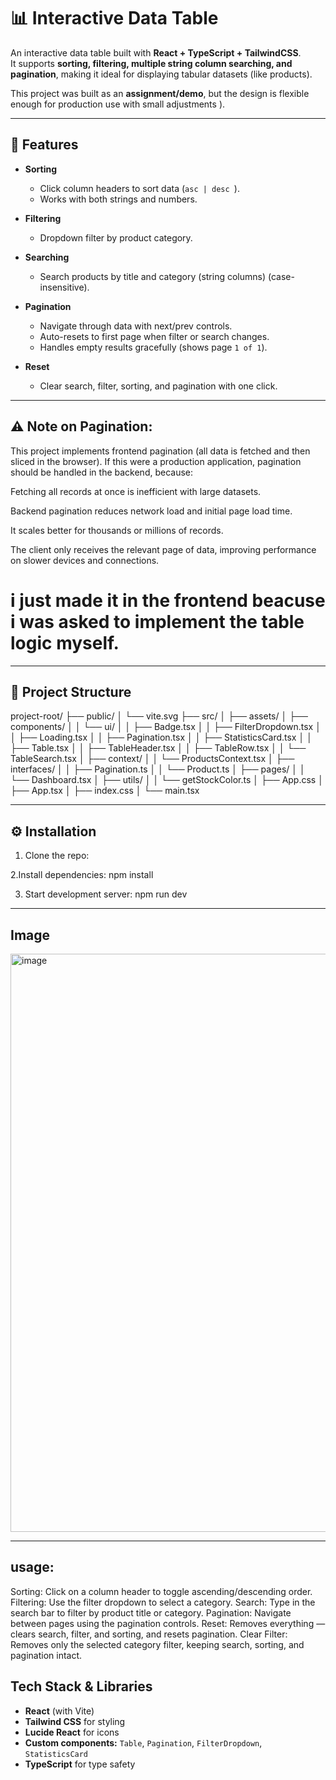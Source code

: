 # 📊 Interactive Data Table

An interactive data table built with **React + TypeScript + TailwindCSS**.  
It supports **sorting, filtering, multiple string column searching, and pagination**, making it ideal for displaying tabular datasets (like products).  

This project was built as an **assignment/demo**, but the design is flexible enough for production use with small adjustments ).

---

## 🚀 Features

- **Sorting**  
  - Click column headers to sort data (`asc | desc `).  
  - Works with both strings and numbers.

- **Filtering**  
  - Dropdown filter by product category.

- **Searching**  
  - Search products by title and category (string columns) (case-insensitive).

- **Pagination**  
  - Navigate through data with next/prev controls.  
  - Auto-resets to first page when filter or search changes.  
  - Handles empty results gracefully (shows page `1 of 1`).  

- **Reset**  
  - Clear search, filter, sorting, and pagination with one click.

---

## ⚠️ Note on Pagination:
This project implements frontend pagination (all data is fetched and then sliced in the browser).
If this were a production application, pagination should be handled in the backend, because:

Fetching all records at once is inefficient with large datasets.

Backend pagination reduces network load and initial page load time.

It scales better for thousands or millions of records.

The client only receives the relevant page of data, improving performance on slower devices and connections.

# i just made it in the frontend beacuse i was asked to implement the table logic myself.
---

## 📂 Project Structure
project-root/
├── public/
│   └── vite.svg
├── src/
│   ├── assets/
│   ├── components/
│   │   └── ui/
│   │       ├── Badge.tsx
│   │       ├── FilterDropdown.tsx
│   │       ├── Loading.tsx
│   │       ├── Pagination.tsx
│   │       ├── StatisticsCard.tsx
│   │       ├── Table.tsx
│   │       ├── TableHeader.tsx
│   │       ├── TableRow.tsx
│   │       └── TableSearch.tsx
│   ├── context/
│   │   └── ProductsContext.tsx
│   ├── interfaces/
│   │   ├── Pagination.ts
│   │   └── Product.ts
│   ├── pages/
│   │   └── Dashboard.tsx
│   ├── utils/
│   │   └── getStockColor.ts
│   ├── App.css
│   ├── App.tsx
│   ├── index.css
│   └── main.tsx

---

## ⚙️ Installation

1. Clone the repo:

2.Install dependencies:
npm install

3. Start development server:
npm run dev

---
## Image

<img width="1920" height="925" alt="image" src="https://github.com/user-attachments/assets/84503ba7-0220-4cb2-ac96-2b9bcf53b8e9" />

---
## usage:

Sorting: Click on a column header to toggle ascending/descending order.
Filtering: Use the filter dropdown to select a category.
Search: Type in the search bar to filter by product title or category.
Pagination: Navigate between pages using the pagination controls.
Reset: Removes everything — clears search, filter, and sorting, and resets pagination.
Clear Filter: Removes only the selected category filter, keeping search, sorting, and pagination intact.

## Tech Stack & Libraries

-  **React** (with Vite)
-  **Tailwind CSS** for styling
-  **Lucide React** for icons
-  **Custom components:** `Table`, `Pagination`, `FilterDropdown`, `StatisticsCard`
-  **TypeScript** for type safety
